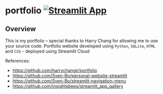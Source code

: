# portfolio [![Streamlit App](https://static.streamlit.io/badges/streamlit_badge_black_white.svg)](https://harrychangjr.streamlit.app)
## Overview
This is my portfolio – special thanks to Harry Chang for allowing me to use your source code.
Portfolio website developed using `Python`, `SQLite`, `HTML` and `CSS` - deployed using Streamlit Cloud

References:
- https://github.com/harrychangjr/portfolio
- https://github.com/Sven-Bo/personal-website-streamlit 
- https://github.com/Sven-Bo/streamlit-navigation-menu
- https://github.com/insightsbees/streamlit_app_gallery 
